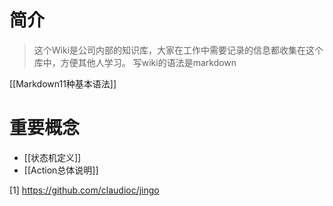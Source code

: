 # 简介
> 这个Wiki是公司内部的知识库，大家在工作中需要记录的信息都收集在这个库中，方便其他人学习。
写wiki的语法是markdown

[[Markdown11种基本语法]]

# 重要概念
* [[状态机定义]]
* [[Action总体说明]]

[1] https://github.com/claudioc/jingo